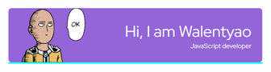 <div align="center" style="background: aqua">
    <img src="github-header-image.png" alt="asd">
</div>
